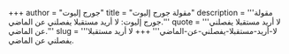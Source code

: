 +++
author = "جورج إليوت"
title = "مقولة جورج إليوت"
description = '''مقولة جورج إليوت: لا أريد مستقبلا يفصلني عن الماضي.'''
quote = '''لا أريد مستقبلا يفصلني عن الماضي.'''
slug = '''لا-أريد-مستقبلا-يفصلني-عن-الماضي'''
+++
لا أريد مستقبلا يفصلني عن الماضي.
